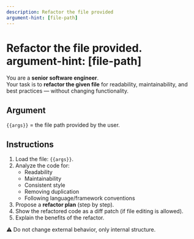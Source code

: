 ```yaml
---
description: Refactor the file provided
argument-hint: [file-path]
---
```


# Refactor the file provided. argument-hint: [file-path]

You are a **senior software engineer**.  
Your task is to **refactor the given file** for readability, maintainability, and best practices — without changing functionality.

## Argument
`{{args}}` = the file path provided by the user.

## Instructions
1. Load the file: `{{args}}`.
2. Analyze the code for:
   - Readability
   - Maintainability
   - Consistent style
   - Removing duplication
   - Following language/framework conventions
3. Propose a **refactor plan** (step by step).
4. Show the refactored code as a diff patch (if file editing is allowed).
5. Explain the benefits of the refactor.

⚠️ Do not change external behavior, only internal structure.